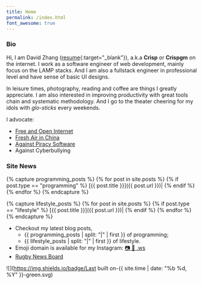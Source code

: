 ```yaml
---
title: Home
permalink: /index.html
font_awesome: true
---
```

### Bio

Hi, I am David Zhang ([resume](https://crispgm.com/resume/){:target="_blank"}), a.k.a __Crisp__ or __Crispgm__ on the internet. I work as a software engineer of web development, mainly focus on the LAMP stacks. And I am also a fullstack engineer in professional level and have sense of basic UI designs.

In leisure times, photography, reading and coffee are things I greatly appreciate. I am also interested in improving productivity with great tools chain and systematic methodology. And I go to the theater cheering for my idols with _glo-sticks_ every weekends.

I advocate:

* [Free and Open Internet](https://www.google.com/intl/en/takeaction/)
* [Fresh Air in China](/page/environment-pollution-in-a-photographer-view.html)
* [Against Piracy Software](/page/piracy-software-or-app.html)
* Against Cyberbullying

### Site News

{% capture programming_posts %}
  {% for post in site.posts %}
    {% if post.type == "programming" %}
      [{{ post.title }}]({{ post.url }})|
    {% endif %}
  {% endfor %}
{% endcapture %}

{% capture lifestyle_posts %}
  {% for post in site.posts %}
    {% if post.type == "lifestyle" %}
      [{{ post.title }}]({{ post.url }})|
    {% endif %}
  {% endfor %}
{% endcapture %}

* Checkout my latest blog posts, 
    * {{ programming_posts | split: "|" | first }} of programming;
    * {{ lifestyle_posts | split: "|" | first }} of lifestyle.
* Emoji domain is available for my Instagram: [📷 🌌 .ws](http://📷🌌.ws )
* [Rugby News Board](http://rugbynews.space/)

![](https://img.shields.io/badge/Last built on-{{ site.time | date: "%b %d, %Y" }}-green.svg)

